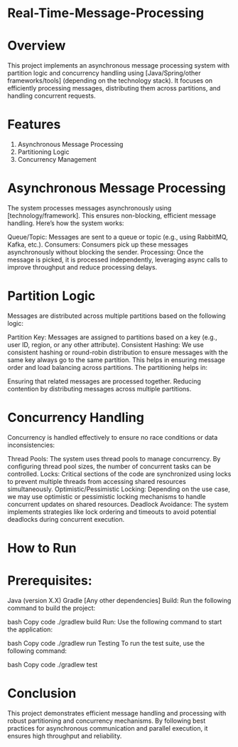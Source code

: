 # Real-Time-Message-Processing
# Overview
This project implements an asynchronous message processing system with partition logic and concurrency handling using [Java/Spring/other frameworks/tools] (depending on the technology stack). It focuses on efficiently processing messages, distributing them across partitions, and handling concurrent requests.

# Features
1. Asynchronous Message Processing
2. Partitioning Logic
3. Concurrency Management
# Asynchronous Message Processing
The system processes messages asynchronously using [technology/framework]. This ensures non-blocking, efficient message handling. Here’s how the system works:

Queue/Topic: Messages are sent to a queue or topic (e.g., using RabbitMQ, Kafka, etc.).
Consumers: Consumers pick up these messages asynchronously without blocking the sender.
Processing: Once the message is picked, it is processed independently, leveraging async calls to improve throughput and reduce processing delays.

# Partition Logic
Messages are distributed across multiple partitions based on the following logic:

Partition Key: Messages are assigned to partitions based on a key (e.g., user ID, region, or any other attribute).
Consistent Hashing: We use consistent hashing or round-robin distribution to ensure messages with the same key always go to the same partition. This helps in ensuring message order and load balancing across partitions.
The partitioning helps in:

Ensuring that related messages are processed together.
Reducing contention by distributing messages across multiple partitions.


# Concurrency Handling
Concurrency is handled effectively to ensure no race conditions or data inconsistencies:

Thread Pools: The system uses thread pools to manage concurrency. By configuring thread pool sizes, the number of concurrent tasks can be controlled.
Locks: Critical sections of the code are synchronized using locks to prevent multiple threads from accessing shared resources simultaneously.
Optimistic/Pessimistic Locking: Depending on the use case, we may use optimistic or pessimistic locking mechanisms to handle concurrent updates on shared resources.
Deadlock Avoidance: The system implements strategies like lock ordering and timeouts to avoid potential deadlocks during concurrent execution.
# How to Run
# Prerequisites:

Java (version X.X)
Gradle
[Any other dependencies]
Build: Run the following command to build the project:

bash
Copy code
./gradlew build
Run: Use the following command to start the application:

bash
Copy code
./gradlew run
Testing
To run the test suite, use the following command:

bash
Copy code
./gradlew test
# Conclusion
This project demonstrates efficient message handling and processing with robust partitioning and concurrency mechanisms. By following best practices for asynchronous communication and parallel execution, it ensures high throughput and reliability.